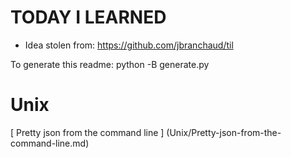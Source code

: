 # TODAY I LEARNED

* Idea stolen from: https://github.com/jbranchaud/til

To generate this readme:
    python -B generate.py

# Unix

[ Pretty json from the command line ] (Unix/Pretty-json-from-the-command-line.md)

